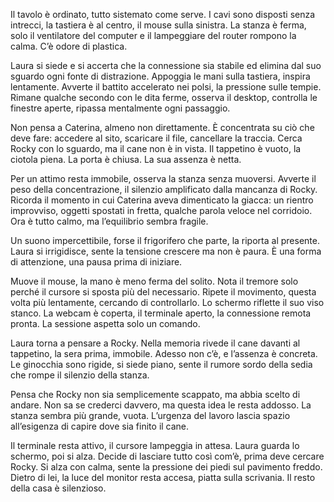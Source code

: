 

Il tavolo è ordinato, tutto sistemato come serve. I cavi sono disposti senza intrecci, la tastiera è al centro, il mouse sulla sinistra. La stanza è ferma, solo il ventilatore del computer e il lampeggiare del router rompono la calma. C’è odore di plastica.

Laura si siede e si accerta che la connessione sia stabile ed elimina dal suo sguardo ogni fonte di distrazione. Appoggia le mani sulla tastiera, inspira lentamente. Avverte il battito accelerato nei polsi, la pressione sulle tempie. Rimane qualche secondo con le dita ferme, osserva il desktop, controlla le finestre aperte, ripassa mentalmente ogni passaggio.

Non pensa a Caterina, almeno non direttamente. È concentrata su ciò che deve fare: accedere al sito, scaricare il file, cancellare la traccia. Cerca Rocky con lo sguardo, ma il cane non è in vista. Il tappetino è vuoto, la ciotola piena. La porta è chiusa. La sua assenza è netta.

Per un attimo resta immobile, osserva la stanza senza muoversi. Avverte il peso della concentrazione, il silenzio amplificato dalla mancanza di Rocky. Ricorda il momento in cui Caterina aveva dimenticato la giacca: un rientro improvviso, oggetti spostati in fretta, qualche parola veloce nel corridoio. Ora è tutto calmo, ma l’equilibrio sembra fragile.

Un suono impercettibile, forse il frigorifero che parte, la riporta al presente. Laura si irrigidisce, sente la tensione crescere ma non è paura. È una forma di attenzione, una pausa prima di iniziare.


Muove il mouse, la mano è meno ferma del solito. Nota il tremore solo perché il cursore si sposta più del necessario. Ripete il movimento, questa volta più lentamente, cercando di controllarlo. Lo schermo riflette il suo viso stanco. La webcam è coperta, il terminale aperto, la connessione remota pronta. La sessione aspetta solo un comando.

Laura torna a pensare a Rocky. Nella memoria rivede il cane davanti al tappetino, la sera prima, immobile. Adesso non c’è, e l’assenza è concreta. Le ginocchia sono rigide, si siede piano, sente il rumore sordo della sedia che rompe il silenzio della stanza.

Pensa che Rocky non sia semplicemente scappato, ma abbia scelto di andare. Non sa se crederci davvero, ma questa idea le resta addosso. La stanza sembra più grande, vuota. L’urgenza del lavoro lascia spazio all’esigenza di capire dove sia finito il cane.

Il terminale resta attivo, il cursore lampeggia in attesa. Laura guarda lo schermo, poi si alza. Decide di lasciare tutto così com’è, prima deve cercare Rocky. Si alza con calma, sente la pressione dei piedi sul pavimento freddo. Dietro di lei, la luce del monitor resta accesa, piatta sulla scrivania. Il resto della casa è silenzioso.
